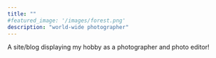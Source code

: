 ```yaml
---
title: ""
#featured_image: '/images/forest.png'
description: "world-wide photographer"
---
```

A site/blog displaying my hobby as a photographer and photo editor!
